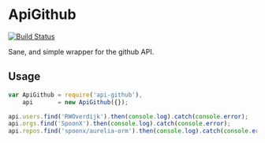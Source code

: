 # ApiGithub
[![Build Status](https://travis-ci.org/SpoonX/api-github.svg?branch=master)](https://travis-ci.org/SpoonX/api-github)

Sane, and simple wrapper for the github API.

## Usage
```javascript
var ApiGithub = require('api-github'),
    api       = new ApiGithub({});

api.users.find('RWOverdijk').then(console.log).catch(console.error);
api.orgs.find('SpoonX').then(console.log).catch(console.error);
api.repos.find('spoonx/aurelia-orm').then(console.log).catch(console.error);

```
